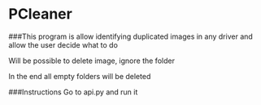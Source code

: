 # PCleaner

###This program is allow identifying duplicated images in any driver and allow the user decide what to do

Will be possible to delete image, ignore the folder 

In the end all empty folders will be deleted

###Instructions 
Go to api.py and run it
